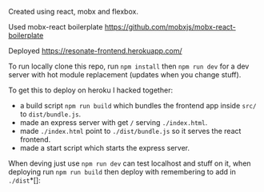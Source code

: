 Created using react, mobx and flexbox.

Used mobx-react boilerplate https://github.com/mobxjs/mobx-react-boilerplate

Deployed https://resonate-frontend.herokuapp.com/

To run locally clone this repo, run `npm install` then `npm run dev` for a dev server with hot module replacement (updates when you change stuff).

To get this to deploy on heroku I hacked together:
- a build script `npm run build` which bundles the frontend app inside `src/` to `dist/bundle.js`.
- made an express server with get `/` serving `./index.html`.
- made `./index.html` point to `./dist/bundle.js` so it serves the react frontend.
- made a start script which starts the express server.

When deving just use `npm run dev` can test localhost and stuff on it, when deploying run `npm run build` then deploy with remembering to add in `./dist`*[]: 

 
